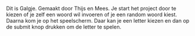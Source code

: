 Dit is Galgje. Gemaakt door Thijs en Mees.
Je start het project door te kiezen of je zelf een woord wil invoeren of je een random woord kiest. Daarna kom je op het speelscherm. Daar kan je een letter kiezen en dan op de submit knop drukken om de letter te spelen.